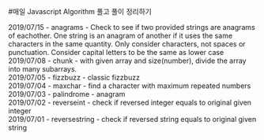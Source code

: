 #매일 Javascript Algorithm 풀고 풀이 정리하기

2019/07/15 - anagrams - Check to see if two provided strings are anagrams of eachother. One string is an anagram of another if it uses the same characters
in the same quantity. Only consider characters, not spaces or punctuation. Consider capital letters to be the same as lower case </br>
2019/07/08 - chunk - with given array and size(number), divide the array into many subarrays. <br/>
2019/07/05 - fizzbuzz - classic fizzbuzz <br/>
2019/07/04 - maxchar - find a character with maximum repeated numbers <br/>
2019/07/03 - palindrome - anagram <br/> 
2019/07/02 - reverseint - check if reversed integer equals to original given integer <br/>
2019/07/01 - reversestring - check if reversed string equals to original given string <br/>

